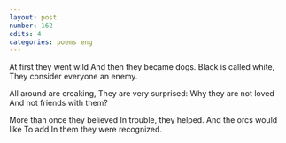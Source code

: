 ```yaml
---
layout: post
number: 162
edits: 4
categories: poems eng
---
```


At first they went wild 
And then they became dogs.
Black is called white, 
They consider everyone an enemy. 
 
All around are creaking,
They are very surprised:
Why they are not loved 
And not friends with them?
 
More than once they believed
In trouble, they helped.
And the orcs would like
To add 
In them they were recognized. 
